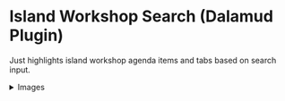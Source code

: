 # Island Workshop Search (Dalamud Plugin)
Just highlights island workshop agenda items and tabs based on search input.



<details>
    <summary>Images</summary>  
    
![image4](https://github.com/img02/IslandWorkshopSearch/assets/70348218/7ceadd40-5303-4731-99f2-1fbd5e0a520f)
![image3](https://github.com/img02/IslandWorkshopSearch/assets/70348218/cbcfb43c-7adb-4633-ae1f-8c522a1202e6)
![image2](https://github.com/img02/IslandWorkshopSearch/assets/70348218/99970e8b-28d9-4351-b778-ca14afc8a55a)
![image1](https://github.com/img02/IslandWorkshopSearch/assets/70348218/d76edcfe-39a1-41f3-a532-95d10f38f70a)

</details>

